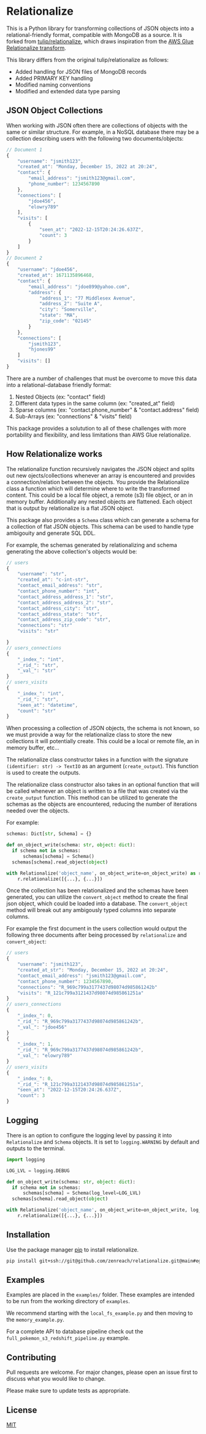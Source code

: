 # Relationalize
This is a Python library for transforming collections of JSON objects into a relational-friendly format, compatible with MongoDB as a source. It is forked from [tulip/relationalize](https://github.com/tulip/relationalize), which draws inspiration from the [AWS Glue Relationalize transform](https://docs.aws.amazon.com/glue/latest/dg/aws-glue-api-crawler-pyspark-transforms-Relationalize.html).

This library differs from the original tulip/relationalize as follows:
- Added handling for JSON files of MongoDB records
- Added PRIMARY KEY handling
- Modified naming conventions
- Modified and extended data type parsing

## JSON Object Collections
When working with JSON often there are collections of objects with the same or similar structure. For example, in a NoSQL database there may be a collection describing users with the following two documents/objects:
```javascript
// Document 1
{
    "username": "jsmith123",
    "created_at": "Monday, December 15, 2022 at 20:24",
    "contact": {
        "email_address": "jsmith123@gmail.com",
        "phone_number": 1234567890
    },
    "connections": [
        "jdoe456",
        "elowry789"
    ],
    "visits": [
        {
            "seen_at": "2022-12-15T20:24:26.637Z",
            "count": 3
        }
    ]
}
// Document 2
{
    "username": "jdoe456",
    "created_at": 1671135896468,
    "contact": {
        "email_address": "jdoe899@yahoo.com",
        "address": {
            "address_1": "77 Middlesex Avenue",
            "address_2": "Suite A",
            "city": "Somerville",
            "state": "MA",
            "zip_code": "02145"
        }
    },
    "connections": [
        "jsmith123",
        "hjones99"
    ]
    "visits": []
}
```
There are a number of challenges that must be overcome to move this data into a relational-database friendly format:
1. Nested Objects (ex: "contact" field)
2. Different data types in the same column (ex: "created_at" field)
3. Sparse columns (ex: "contact.phone_number" & "contact.address" field)
4. Sub-Arrays (ex: "connections" & "visits" field)

This package provides a solutution to all of these challenges with more portability and flexibility, and less limitations than AWS Glue relationalize.

## How Relationalize works
The relationalize function recursively navigates the JSON object and splits out new ojects/collections whenever an array is encountered and provides a connection/relation between the objects. You provide the Relationalize class a function which will determine where to write the transformed content. This could be a local file object, a remote (s3) file object, or an in memory buffer. Additionally any nested objects are flattened. Each object that is output by relationalize is a flat JSON object.

This package also provides a `Schema` class which can generate a schema for a collection of flat JSON objects. This schema can be used to handle type ambigouity and generate SQL DDL.

For example, the schemas generated by relationalizing and schema generating the above collection's objects would be:
```javascript
// users
{
    "username": "str",
    "created_at": "c-int-str",
    "contact_email_address": "str",
    "contact_phone_number": "int",
    "contact_address_address_1": "str",
    "contact_address_address_2": "str",
    "contact_address_city": "str",
    "contact_address_state": "str",
    "contact_address_zip_code": "str",
    "connections": "str"
    "visits": "str"

}
// users_connections
{
    "_index_": "int",
    "_rid_": "str",
    "_val_": "str"
}
// users_visits
{
    "_index_": "int",
    "_rid_": "str",
    "seen_at": "datetime",
    "count": "str"
}
```

When processing a collection of JSON objects, the schema is not known, so we must provide a way for the relationalize class to store the new collections it will potentially create. This could be a local or remote file, an in memory buffer, etc...

The relationalize class constructor takes in a function with the signature `(identifier: str) -> TextIO` as an argument (`create_output`). This function is used to create the outputs.

The relationalize class constructor also takes in an optional function that will be called whenever an object is written to a file that was created via the `create_output` function. This method can be utilized to generate the schemas as the objects are encountered, reducing the number of iterations needed over the objects.

For example:
```python
schemas: Dict[str, Schema] = {}

def on_object_write(schema: str, object: dict):
  if schema not in schemas:
      schemas[schema] = Schema()
  schemas[schema].read_object(object)

with Relationalize('object_name', on_object_write=on_object_write) as r:
    r.relationalize([{...}, {...}])
```

Once the collection has been relationalized and the schemas have been generated, you can utilize the `convert_object` method to create the final json object, which could be loaded into a database. The `convert_object` method will break out any ambigously typed columns into separate columns.

For example the first document in the users collection would output the following three documents after being processed by `relationalize` and `convert_object`:
```javascript
// users
{
    "username": "jsmith123",
    "created_at_str": "Monday, December 15, 2022 at 20:24",
    "contact_email_address": "jsmith123@gmail.com",
    "contact_phone_number": 1234567890,
    "connections": "R_969c799a3177437d98074d985861242b"
    "visits": "R_121c799a3121437d98074d985861251a"
}
// users_connections
{
    "_index_": 0,
    "_rid_": "R_969c799a3177437d98074d985861242b",
    "_val_": "jdoe456"
}
{
    "_index_": 1,
    "_rid_": "R_969c799a3177437d98074d985861242b",
    "_val_": "elowry789"
}
// users_visits
{
    "_index_": 0,
    "_rid_": "R_121c799a3121437d98074d985861251a",
    "seen_at": "2022-12-15T20:24:26.637Z",
    "count": 3
}
```

## Logging
There is an option to configure the logging level by passing it into `Relationalize` and `Schema` objects. It is set to `logging.WARNING` by default and outputs to the terminal.
```python
import logging

LOG_LVL = logging.DEBUG

def on_object_write(schema: str, object: dict):
  if schema not in schemas:
      schemas[schema] = Schema(log_level=LOG_LVL)
  schemas[schema].read_object(object)

with Relationalize('object_name', on_object_write=on_object_write, log_level=LOG_LVL) as r:
    r.relationalize([{...}, {...}])
```

## Installation

Use the package manager [pip](https://pip.pypa.io/en/stable/) to install relationalize.

```bash
pip install git+ssh://git@github.com/zenreach/relationalize.git@main#egg=relationalize
```

## Examples
Examples are placed in the `examples/` folder.
These examples are intended to be run from the working directory of `examples`.

We recommend starting with the `local_fs_example.py` and then moving to the `memory_example.py`.

For a complete API to database pipeline check out the `full_pokemon_s3_redshift_pipeline.py` example.

## Contributing

Pull requests are welcome. For major changes, please open an issue first
to discuss what you would like to change.

Please make sure to update tests as appropriate.

## License

[MIT](https://choosealicense.com/licenses/mit/)
